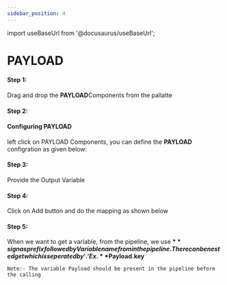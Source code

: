 ```yaml
---
sidebar_position: 4
---
```


import useBaseUrl from '@docusaurus/useBaseUrl';

# PAYLOAD

#### Step 1:
Drag and drop the **PAYLOAD**Components from the pallatte


#### Step 2:
#### Configuring PAYLOAD
left click on PAYLOAD Components, you can define the **PAYLOAD** configration as given below:

#### Step 3:
Provide the Output Variable

#### Step 4:
Click on Add button and do the mapping as shown below

#### Step 5:
When we want to get a variable, from the pipeline, we use **$** sign as prefix followed by Variable name from in the pipeline. There can be nested get which is seperated by '.' Ex. **$Payload.key**

`Note:- The variable Payload should be present in the pipeline before the calling`